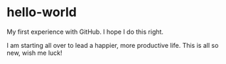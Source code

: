 # hello-world
My first experience with GitHub. I hope I do this right.

I am starting all over to lead a happier, more productive life.
This is all so new, wish me luck!
